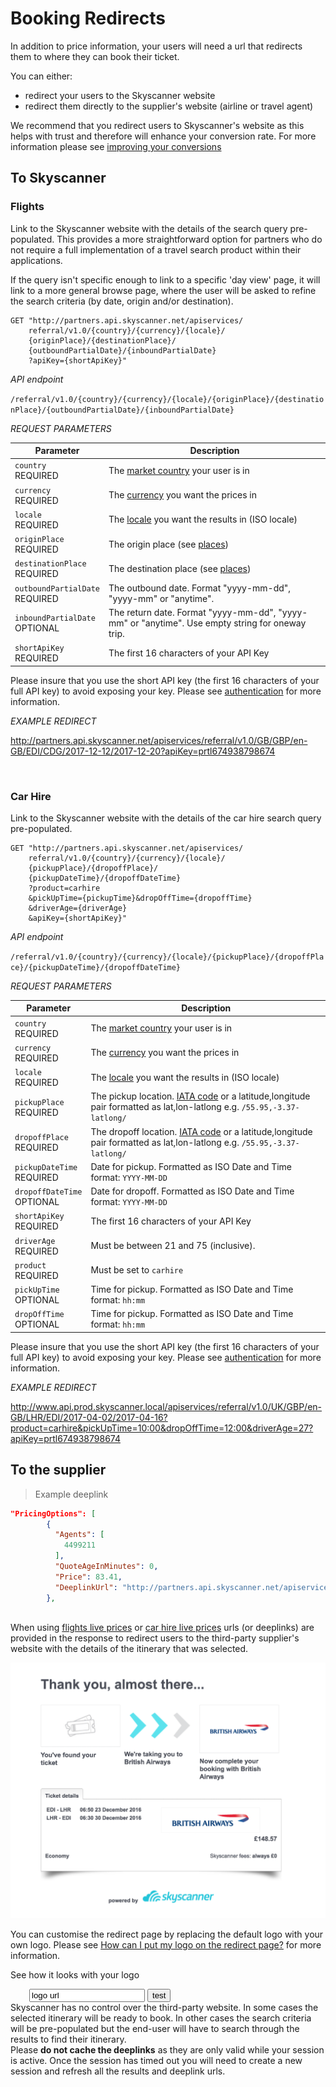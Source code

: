 # Booking Redirects

In addition to price information, your users will need a url that redirects them to where they can book their ticket. 

You can either:

* redirect your users to the Skyscanner website 
* redirect them directly to the supplier's website (airline or travel agent)

<aside class="notice" >
  We recommend that you redirect users to Skyscanner's website as this helps with trust and therefore will enhance your conversion rate. For more information please see <a href="#improving-your-conversions">improving your conversions</a>

</aside>

## To Skyscanner

### Flights

Link to the Skyscanner website with the details of the search query pre-populated. This provides a more straightforward option for partners who do not require a full implementation of a travel search product within their applications.

If the query isn't specific enough to link to a specific 'day view' page, it will link to a more general browse page, where the user will be asked to refine the search criteria (by date, origin and/or destination).


```shell
GET "http://partners.api.skyscanner.net/apiservices/
    referral/v1.0/{country}/{currency}/{locale}/
    {originPlace}/{destinationPlace}/
    {outboundPartialDate}/{inboundPartialDate}
    ?apiKey={shortApiKey}"
```
*API endpoint*

`/referral/v1.0/{country}/{currency}/{locale}/{originPlace}/{destinationPlace}/{outboundPartialDate}/{inboundPartialDate}`

*REQUEST PARAMETERS*

Parameter | Description |
--------- | ------- |
| ```country``` <br><span class="required">REQUIRED</span> | The [market country](#markets) your user is in |
| ```currency``` <br><span class="required">REQUIRED</span> | The [currency](#currencies) you want the prices in |
| ```locale``` <br><span class="required">REQUIRED</span> | The [locale](#locales) you want the results in (ISO locale) |
| ```originPlace``` <br><span class="required">REQUIRED</span> | The origin place (see [places](#places)) |
| ```destinationPlace``` <br><span class="required">REQUIRED</span> | The destination place (see [places](#places)) |
| ```outboundPartialDate``` <br><span class="required">REQUIRED</span> | The outbound date. Format "yyyy-mm-dd", "yyyy-mm" or "anytime". |
| ```inboundPartialDate``` <br><span class="optional">OPTIONAL</span> | The return date. Format "yyyy-mm-dd", "yyyy-mm" or "anytime". Use empty string for oneway trip. |
```shortApiKey``` <br><span class="required">REQUIRED</span> | The first 16 characters of your API Key |


<aside class="warning">
  Please insure that you use the short API key (the first 16 characters of your full API key) to avoid exposing your key. Please see <a href="#authentication">authentication</a> for more information.

</aside>

*EXAMPLE REDIRECT*

<a href="http://partners.api.skyscanner.net/apiservices/referral/v1.0/GB/GBP/en-GB/EDI/CDG/2014-12-12/2014-12-20?apiKey=prtl674938798674" target="_blank">http://partners.api.skyscanner.net/apiservices/referral/v1.0/GB/GBP/en-GB/EDI/CDG/2017-12-12/2017-12-20?apiKey=prtl674938798674</a>

<br>

### Car Hire

Link to the Skyscanner website with the details of the car hire search query pre-populated. 
 

```shell
GET "http://partners.api.skyscanner.net/apiservices/
    referral/v1.0/{country}/{currency}/{locale}/
    {pickupPlace}/{dropoffPlace}/
    {pickupDateTime}/{dropoffDateTime}
    ?product=carhire
    &pickUpTime={pickupTime}&dropOffTime={dropoffTime}
    &driverAge={driverAge}
    &apiKey={shortApiKey}"
```
*API endpoint*

`/referral/v1.0/{country}/{currency}/{locale}/{pickupPlace}/{dropoffPlace}/{pickupDateTime}/{dropoffDateTime}`

*REQUEST PARAMETERS*

Parameter | Description |
--------- | ------- |
| ```country``` <br><span class="required">REQUIRED</span> | The [market country](#markets) your user is in |
| ```currency``` <br><span class="required">REQUIRED</span> | The [currency](#currencies) you want the prices in |
| ```locale``` <br><span class="required">REQUIRED</span> | The [locale](#locales) you want the results in (ISO locale) |
| ```pickupPlace``` <br><span class="required">REQUIRED</span> | The pickup location. [IATA code](#schemas) or a latitude,longitude pair formatted as lat,lon-latlong e.g. `/55.95,-3.37-latlong/` |
| ```dropoffPlace``` <br><span class="required">REQUIRED</span> | The dropoff location. [IATA code](#schemas) or a latitude,longitude pair formatted as lat,lon-latlong e.g. `/55.95,-3.37-latlong/` |
| ```pickupDateTime``` <br><span class="required">REQUIRED</span> | Date for pickup. Formatted as ISO Date and Time format: `YYYY-MM-DD` |
| ```dropoffDateTime``` <br><span class="optional">OPTIONAL</span> | Date for dropoff. Formatted as ISO Date and Time format: `YYYY-MM-DD` |
| ```shortApiKey``` <br><span class="required">REQUIRED</span> | The first 16 characters of your API Key |
| ```driverAge``` <br><span class="required">REQUIRED</span> | Must be between 21 and 75 (inclusive). |
| ```product``` <br><span class="required">REQUIRED</span>| Must be set to `carhire` |
| ```pickUpTime``` <br><span class="optional">OPTIONAL</span>| Time for pickup. Formatted as ISO Date and Time format: `hh:mm` |
| ```dropOffTime``` <br><span class="optional">OPTIONAL</span>| Time for pickup. Formatted as ISO Date and Time format: `hh:mm` |



<aside class="warning">
  Please insure that you use the short API key (the first 16 characters of your full API key) to avoid exposing your key. Please see <a href="#authentication">authentication</a> for more information.

</aside>

*EXAMPLE REDIRECT*

<a href="http://www.api.prod.skyscanner.local/apiservices/referral/v1.0/UK/GBP/en-GB/LHR/EDI/2017-04-02/2017-04-16?product=carhire&pickUpTime=10:00&dropOffTime=12:00&driverAge=27&apiKey=prtl674938798674" target="_blank">http://www.api.prod.skyscanner.local/apiservices/referral/v1.0/UK/GBP/en-GB/LHR/EDI/2017-04-02/2017-04-16?product=carhire&pickUpTime=10:00&dropOffTime=12:00&driverAge=27?apiKey=prtl674938798674</a>


## To the supplier

> Example deeplink

```json
"PricingOptions": [
        {
          "Agents": [
            4499211
          ],
          "QuoteAgeInMinutes": 0,
          "Price": 83.41,
          "DeeplinkUrl": "http://partners.api.skyscanner.net/apiservices/deeplink/v2?_cje=jzj5DawL5zJyT%2bnfe1..."
        },
      
```

When using [flights live prices](#flights-live-prices) or [car hire live prices](#car-hire-live-prices) urls (or deeplinks) are provided in the response to redirect users to the third-party supplier's website with the details of the itinerary that was selected. 

![deeplink page](/images/deeplink.png)

You can customise the redirect page by replacing the default logo with your own logo. Please see [How can I put my logo on the redirect page?](https://support.business.skyscanner.net/hc/en-us/articles/208180985-How-can-I-put-my-logo-on-the-redirect-page-) for more information.

See how it looks with your logo

<form action="redirect_page.html" method="GET" style="margin: 0 30px">
  <input type="text" name="logo_url" value="logo url"/>
  <input type="submit" value="test"/>
</form>

<aside class="notice">
Skyscanner has no control over the third-party website. In some cases the selected itinerary will be ready to book. In other cases the search criteria will be pre-populated but the end-user will have to search through the results to find their itinerary.
</aside>

<aside class="warning">
Please <b>do not cache the deeplinks</b> as they are only valid while your session is active. Once the session has timed out you will need to create a new session and refresh all the results and deeplink urls. 
</aside>  